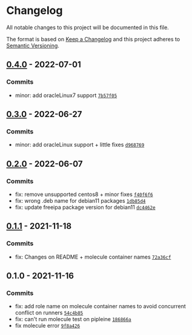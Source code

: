 # Changelog

All notable changes to this project will be documented in this file.

The format is based on [Keep a Changelog](https://keepachangelog.com/en/1.0.0/)
and this project adheres to [Semantic Versioning](https://semver.org/spec/v2.0.0.html).

## [0.4.0](https://github.com/lotusnoir/ansible-apps_freeipa_client/compare/0.3.0...0.4.0) - 2022-07-01

### Commits

- minor: add oracleLinux7 support [`7b57f05`](https://github.com/lotusnoir/ansible-apps_freeipa_client/commit/7b57f0531caadaa9823ca55e8b3a7d3245abb998)

## [0.3.0](https://github.com/lotusnoir/ansible-apps_freeipa_client/compare/0.2.0...0.3.0) - 2022-06-27

### Commits

- minor: add oracleLinux support + little fixes [`d968769`](https://github.com/lotusnoir/ansible-apps_freeipa_client/commit/d968769a3e68799006c79089546c1f4901c51963)

## [0.2.0](https://github.com/lotusnoir/ansible-apps_freeipa_client/compare/0.1.1...0.2.0) - 2022-06-07

### Commits

- fix: remove unsupported centos8 + minor fixes [`f40f6f6`](https://github.com/lotusnoir/ansible-apps_freeipa_client/commit/f40f6f6656bcec3dbe7e4a171ff7a8eab72f3b20)
- fix: wrong .deb name for debian11 packages [`1db85d4`](https://github.com/lotusnoir/ansible-apps_freeipa_client/commit/1db85d42edda2b2cffdba41e0fa33c2f91541740)
- fix: update freeipa package version for debian11 [`dc4462e`](https://github.com/lotusnoir/ansible-apps_freeipa_client/commit/dc4462e0acead66a615ad8af79d8553bec42660f)

## [0.1.1](https://github.com/lotusnoir/ansible-apps_freeipa_client/compare/0.1.0...0.1.1) - 2021-11-18

### Commits

- fix: Changes on README + molecule container names [`72a36cf`](https://github.com/lotusnoir/ansible-apps_freeipa_client/commit/72a36cf63a8e89b8ddc2f7aa2406a5464e9baf25)

## 0.1.0 - 2021-11-16

### Commits

- fix: add role name on molecule container names to avoid concurrent conflict on runners [`54c4b85`](https://github.com/lotusnoir/ansible-apps_freeipa_client/commit/54c4b85e081b05381c3373a579b0650c00e31b5d)
- fix: can't run molecule test on pipleine [`186866a`](https://github.com/lotusnoir/ansible-apps_freeipa_client/commit/186866aea39ef4018f108478273837e0a7dd9e71)
- fix molecule error [`9f8a426`](https://github.com/lotusnoir/ansible-apps_freeipa_client/commit/9f8a4266d11ea58fa98726cde871f7c448f17032)
